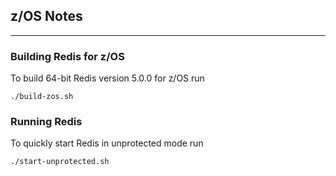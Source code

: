 ## z/OS Notes
----------

### Building Redis for z/OS

To build 64-bit Redis version 5.0.0 for z/OS run
```
./build-zos.sh
```

### Running Redis

To quickly start Redis in unprotected mode run
```
./start-unprotected.sh
```
